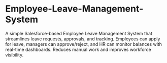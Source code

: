 # Employee-Leave-Management-System
A simple Salesforce-based Employee Leave Management System that streamlines leave requests, approvals, and tracking. Employees can apply for leave, managers can approve/reject, and HR can monitor balances with real-time dashboards. Reduces manual work and improves workforce visibility.
